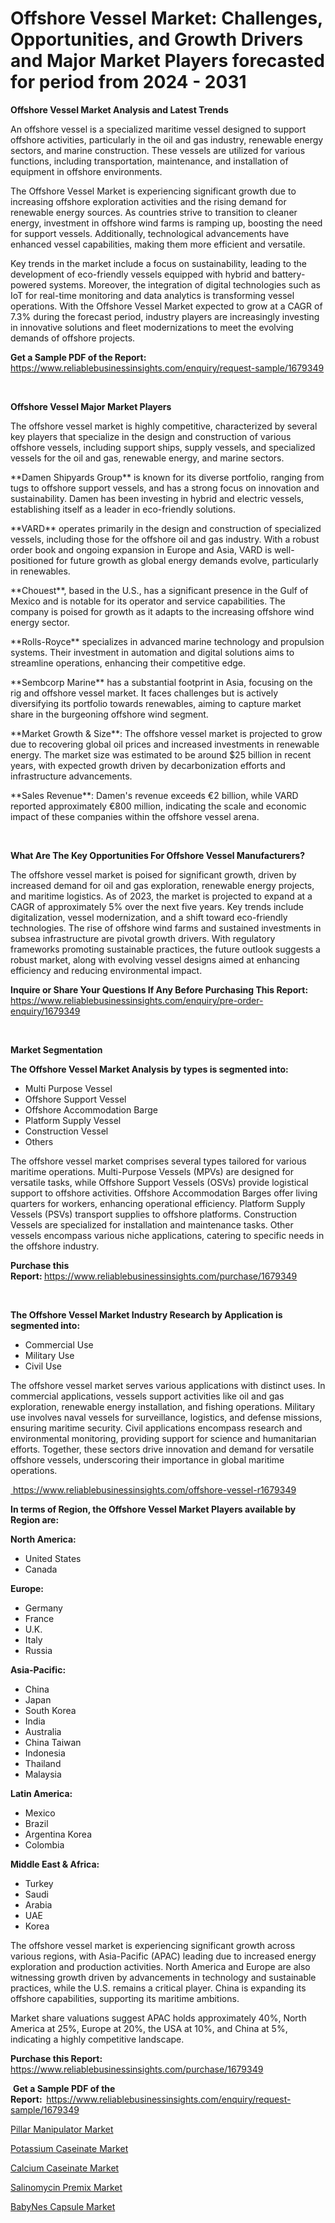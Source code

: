 <p><h1>Offshore Vessel Market: Challenges, Opportunities, and Growth Drivers and Major Market Players forecasted for period from 2024 - 2031</h1></p><p><strong>Offshore Vessel Market Analysis and Latest Trends</strong></p>
<p><p>An offshore vessel is a specialized maritime vessel designed to support offshore activities, particularly in the oil and gas industry, renewable energy sectors, and marine construction. These vessels are utilized for various functions, including transportation, maintenance, and installation of equipment in offshore environments.</p><p>The Offshore Vessel Market is experiencing significant growth due to increasing offshore exploration activities and the rising demand for renewable energy sources. As countries strive to transition to cleaner energy, investment in offshore wind farms is ramping up, boosting the need for support vessels. Additionally, technological advancements have enhanced vessel capabilities, making them more efficient and versatile.</p><p>Key trends in the market include a focus on sustainability, leading to the development of eco-friendly vessels equipped with hybrid and battery-powered systems. Moreover, the integration of digital technologies such as IoT for real-time monitoring and data analytics is transforming vessel operations. With the Offshore Vessel Market expected to grow at a CAGR of 7.3% during the forecast period, industry players are increasingly investing in innovative solutions and fleet modernizations to meet the evolving demands of offshore projects.</p></p>
<p><strong>Get a Sample PDF of the Report:&nbsp;</strong> <a href="https://www.reliablebusinessinsights.com/enquiry/request-sample/1679349?utm_campaign=1109&utm_medium=2&utm_source=Github&utm_content=ia&utm_term=12122024&utm_id=offshore-vessel">https://www.reliablebusinessinsights.com/enquiry/request-sample/1679349</a></p>
<p>&nbsp;</p>
<p><strong>Offshore Vessel Major Market Players</strong></p>
<p><p>The offshore vessel market is highly competitive, characterized by several key players that specialize in the design and construction of various offshore vessels, including support ships, supply vessels, and specialized vessels for the oil and gas, renewable energy, and marine sectors. </p><p>**Damen Shipyards Group** is known for its diverse portfolio, ranging from tugs to offshore support vessels, and has a strong focus on innovation and sustainability. Damen has been investing in hybrid and electric vessels, establishing itself as a leader in eco-friendly solutions.</p><p>**VARD** operates primarily in the design and construction of specialized vessels, including those for the offshore oil and gas industry. With a robust order book and ongoing expansion in Europe and Asia, VARD is well-positioned for future growth as global energy demands evolve, particularly in renewables.</p><p>**Chouest**, based in the U.S., has a significant presence in the Gulf of Mexico and is notable for its operator and service capabilities. The company is poised for growth as it adapts to the increasing offshore wind energy sector.</p><p>**Rolls-Royce** specializes in advanced marine technology and propulsion systems. Their investment in automation and digital solutions aims to streamline operations, enhancing their competitive edge.</p><p>**Sembcorp Marine** has a substantial footprint in Asia, focusing on the rig and offshore vessel market. It faces challenges but is actively diversifying its portfolio towards renewables, aiming to capture market share in the burgeoning offshore wind segment.</p><p>**Market Growth & Size**: The offshore vessel market is projected to grow due to recovering global oil prices and increased investments in renewable energy. The market size was estimated to be around $25 billion in recent years, with expected growth driven by decarbonization efforts and infrastructure advancements.</p><p>**Sales Revenue**: Damen's revenue exceeds €2 billion, while VARD reported approximately €800 million, indicating the scale and economic impact of these companies within the offshore vessel arena.</p></p>
<p>&nbsp;</p>
<p><strong>What Are The Key Opportunities For Offshore Vessel Manufacturers?</strong></p>
<p><p>The offshore vessel market is poised for significant growth, driven by increased demand for oil and gas exploration, renewable energy projects, and maritime logistics. As of 2023, the market is projected to expand at a CAGR of approximately 5% over the next five years. Key trends include digitalization, vessel modernization, and a shift toward eco-friendly technologies. The rise of offshore wind farms and sustained investments in subsea infrastructure are pivotal growth drivers. With regulatory frameworks promoting sustainable practices, the future outlook suggests a robust market, along with evolving vessel designs aimed at enhancing efficiency and reducing environmental impact.</p></p>
<p><strong>Inquire or Share Your Questions If Any Before Purchasing This Report:</strong> <a href="https://www.reliablebusinessinsights.com/enquiry/pre-order-enquiry/1679349?utm_campaign=1109&utm_medium=2&utm_source=Github&utm_content=ia&utm_term=12122024&utm_id=offshore-vessel">https://www.reliablebusinessinsights.com/enquiry/pre-order-enquiry/1679349</a></p>
<p>&nbsp;</p>
<p><strong>Market Segmentation</strong></p>
<p><strong>The Offshore Vessel Market Analysis by types is segmented into:</strong></p>
<p><ul><li>Multi Purpose Vessel</li><li>Offshore Support Vessel</li><li>Offshore Accommodation Barge</li><li>Platform Supply Vessel</li><li>Construction Vessel</li><li>Others</li></ul></p>
<p><p>The offshore vessel market comprises several types tailored for various maritime operations. Multi-Purpose Vessels (MPVs) are designed for versatile tasks, while Offshore Support Vessels (OSVs) provide logistical support to offshore activities. Offshore Accommodation Barges offer living quarters for workers, enhancing operational efficiency. Platform Supply Vessels (PSVs) transport supplies to offshore platforms. Construction Vessels are specialized for installation and maintenance tasks. Other vessels encompass various niche applications, catering to specific needs in the offshore industry.</p></p>
<p><strong>Purchase this Report:&nbsp;</strong><a href="https://www.reliablebusinessinsights.com/purchase/1679349?utm_campaign=1109&utm_medium=2&utm_source=Github&utm_content=ia&utm_term=12122024&utm_id=offshore-vessel">https://www.reliablebusinessinsights.com/purchase/1679349</a></p>
<p>&nbsp;</p>
<p><strong>The Offshore Vessel Market Industry Research by Application is segmented into:</strong></p>
<p><ul><li>Commercial Use</li><li>Military Use</li><li>Civil Use</li></ul></p>
<p><p>The offshore vessel market serves various applications with distinct uses. In commercial applications, vessels support activities like oil and gas exploration, renewable energy installation, and fishing operations. Military use involves naval vessels for surveillance, logistics, and defense missions, ensuring maritime security. Civil applications encompass research and environmental monitoring, providing support for science and humanitarian efforts. Together, these sectors drive innovation and demand for versatile offshore vessels, underscoring their importance in global maritime operations.</p></p>
<p><a href="https://www.reliablebusinessinsights.com/offshore-vessel-r1679349?utm_campaign=1109&utm_medium=2&utm_source=Github&utm_content=ia&utm_term=12122024&utm_id=offshore-vessel">&nbsp;https://www.reliablebusinessinsights.com/offshore-vessel-r1679349</a></p>
<p><strong>In terms of Region, the Offshore Vessel Market Players available by Region are:</strong></p>
<p>
    <p> <strong> North America: </strong>
        <ul>
            <li>United States</li>
            <li>Canada</li>
        </ul>
        </p> 
    <p> <strong> Europe: </strong>
        <ul>
            <li>Germany</li>
            <li>France</li>
            <li>U.K.</li>
            <li>Italy</li>
            <li>Russia</li>
        </ul>
        </p> 
    <p> <strong> Asia-Pacific: </strong>
        <ul>
            <li>China</li>
            <li>Japan</li>
            <li>South Korea</li>
            <li>India</li>
            <li>Australia</li>
            <li>China Taiwan</li>
            <li>Indonesia</li>
            <li>Thailand</li>
            <li>Malaysia</li>
        </ul>
        </p> 
    <p> <strong> Latin America: </strong>
        <ul>
            <li>Mexico</li>
            <li>Brazil</li>
            <li>Argentina Korea</li>
            <li>Colombia</li>
        </ul>
        </p> 
    <p> <strong> Middle East & Africa: </strong>
        <ul>
            <li>Turkey</li>
            <li>Saudi</li>
            <li>Arabia</li>
            <li>UAE</li>
            <li>Korea</li>
        </ul>
    </p>
    </p>
<p><p>The offshore vessel market is experiencing significant growth across various regions, with Asia-Pacific (APAC) leading due to increased energy exploration and production activities. North America and Europe are also witnessing growth driven by advancements in technology and sustainable practices, while the U.S. remains a critical player. China is expanding its offshore capabilities, supporting its maritime ambitions. </p><p>Market share valuations suggest APAC holds approximately 40%, North America at 25%, Europe at 20%, the USA at 10%, and China at 5%, indicating a highly competitive landscape.</p></p>
<p><strong>Purchase this Report: </strong><a href="https://www.reliablebusinessinsights.com/purchase/1679349?utm_campaign=1109&utm_medium=2&utm_source=Github&utm_content=ia&utm_term=12122024&utm_id=offshore-vessel">https://www.reliablebusinessinsights.com/purchase/1679349</a></p>
<p>&nbsp;<strong>Get a Sample PDF of the Report:&nbsp;&nbsp;</strong><a href="https://www.reliablebusinessinsights.com/enquiry/request-sample/1679349?utm_campaign=1109&utm_medium=2&utm_source=Github&utm_content=ia&utm_term=12122024&utm_id=offshore-vessel">https://www.reliablebusinessinsights.com/enquiry/request-sample/1679349</a></p>
<p><strong></strong></p>
<p><p><a href="https://github.com/mcfred89/Market-Research-Report-List-1/blob/main/pillar-manipulator-market.md?utm_campaign=1109&utm_medium=2&utm_source=Github&utm_content=ia&utm_term=12122024&utm_id=offshore-vessel">Pillar Manipulator Market</a></p><p><a href="https://www.linkedin.com/pulse/p-factrackr-ho6he?utm_campaign=1109&utm_medium=2&utm_source=Github&utm_content=ia&utm_term=12122024&utm_id=offshore-vessel">Potassium Caseinate Market</a></p><p><a href="https://www.linkedin.com/pulse/c-hannibex-sqmmf?utm_campaign=1109&utm_medium=2&utm_source=Github&utm_content=ia&utm_term=12122024&utm_id=offshore-vessel">Calcium Caseinate Market</a></p><p><a href="https://www.linkedin.com/pulse/significant-competition-expected-salinomycin-premix-market-over-ybkbc?utm_campaign=1109&utm_medium=2&utm_source=Github&utm_content=ia&utm_term=12122024&utm_id=offshore-vessel">Salinomycin Premix Market</a></p><p><a href="https://www.linkedin.com/pulse/babynes-capsule-market-size-expected-grow-133-cagr-2024-2031-addressing-zyhpc?utm_campaign=1109&utm_medium=2&utm_source=Github&utm_content=ia&utm_term=12122024&utm_id=offshore-vessel">BabyNes Capsule Market</a></p></p>